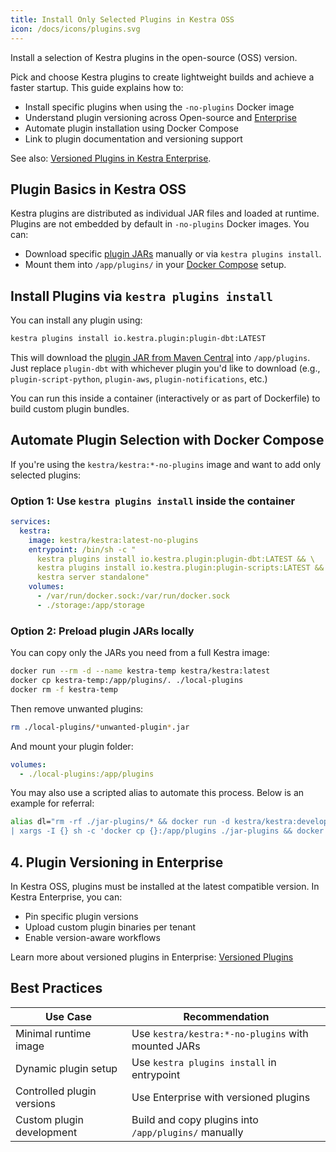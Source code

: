 ```yaml
---
title: Install Only Selected Plugins in Kestra OSS
icon: /docs/icons/plugins.svg
---
```


Install a selection of Kestra plugins in the open-source (OSS) version. 

Pick and choose Kestra plugins to create lightweight builds and achieve a faster startup. This guide explains how to:

- Install specific plugins when using the `-no-plugins` Docker image
- Understand plugin versioning across Open-source and [Enterprise](../06.enterprise/01.overview/01.enterprise-edition.md)
- Automate plugin installation using Docker Compose
- Link to plugin documentation and versioning support

See also: [Versioned Plugins in Kestra Enterprise](../06.enterprise/05.instance/versioned-plugins.md).

## Plugin Basics in Kestra OSS

Kestra plugins are distributed as individual JAR files and loaded at runtime. Plugins are not embedded by default in `-no-plugins` Docker images. You can:

- Download specific [plugin JARs](https://repo.maven.apache.org/maven2/io/kestra/plugin/) manually or via `kestra plugins install`.
- Mount them into `/app/plugins/` in your [Docker Compose](../02.installation/03.docker-compose.md) setup.

## Install Plugins via `kestra plugins install`

You can install any plugin using:

```bash
kestra plugins install io.kestra.plugin:plugin-dbt:LATEST
```

This will download the [plugin JAR from Maven Central](https://repo.maven.apache.org/maven2/io/kestra/plugin/) into `/app/plugins`. Just replace `plugin-dbt` with whichever plugin you'd like to download (e.g., `plugin-script-python`, `plugin-aws`, `plugin-notifications`, etc.)

You can run this inside a container (interactively or as part of Dockerfile) to build custom plugin bundles.

## Automate Plugin Selection with Docker Compose

If you're using the `kestra/kestra:*-no-plugins` image and want to add only selected plugins:

### Option 1: Use `kestra plugins install` inside the container

```yaml
services:
  kestra:
    image: kestra/kestra:latest-no-plugins
    entrypoint: /bin/sh -c "
      kestra plugins install io.kestra.plugin:plugin-dbt:LATEST && \
      kestra plugins install io.kestra.plugin:plugin-scripts:LATEST && \
      kestra server standalone"
    volumes:
      - /var/run/docker.sock:/var/run/docker.sock
      - ./storage:/app/storage
```

### Option 2: Preload plugin JARs locally

You can copy only the JARs you need from a full Kestra image:

```bash
docker run --rm -d --name kestra-temp kestra/kestra:latest
docker cp kestra-temp:/app/plugins/. ./local-plugins
docker rm -f kestra-temp
```

Then remove unwanted plugins:

```bash
rm ./local-plugins/*unwanted-plugin*.jar
```

And mount your plugin folder:

```yaml
volumes:
  - ./local-plugins:/app/plugins
```

You may also use a scripted alias to automate this process. Below is an example for referral:

```bash
alias dl="rm -rf ./jar-plugins/* && docker run -d kestra/kestra:develop server local \
| xargs -I {} sh -c 'docker cp {}:/app/plugins ./jar-plugins && docker rm -f {}'"
```

## 4. Plugin Versioning in Enterprise

In Kestra OSS, plugins must be installed at the latest compatible version. In Kestra Enterprise, you can:

- Pin specific plugin versions
- Upload custom plugin binaries per tenant
- Enable version-aware workflows

Learn more about versioned plugins in Enterprise:
[Versioned Plugins](../06.enterprise/05.instance/versioned-plugins.md)

## Best Practices

| Use Case                   | Recommendation                                       |
| -------------------------- | ---------------------------------------------------- |
| Minimal runtime image      | Use `kestra/kestra:*-no-plugins` with mounted JARs   |
| Dynamic plugin setup       | Use `kestra plugins install` in entrypoint           |
| Controlled plugin versions | Use Enterprise with versioned plugins                |
| Custom plugin development  | Build and copy plugins into `/app/plugins/` manually |
